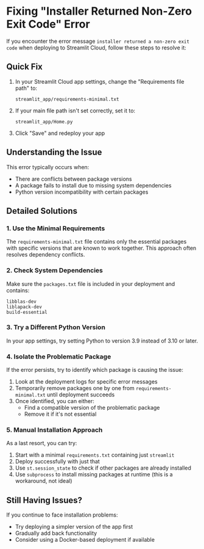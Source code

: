 # Fixing "Installer Returned Non-Zero Exit Code" Error

If you encounter the error message `installer returned a non-zero exit code` when deploying to Streamlit Cloud, follow these steps to resolve it:

## Quick Fix

1. In your Streamlit Cloud app settings, change the "Requirements file path" to:
   ```
   streamlit_app/requirements-minimal.txt
   ```

2. If your main file path isn't set correctly, set it to:
   ```
   streamlit_app/Home.py
   ```

3. Click "Save" and redeploy your app

## Understanding the Issue

This error typically occurs when:
- There are conflicts between package versions
- A package fails to install due to missing system dependencies
- Python version incompatibility with certain packages

## Detailed Solutions

### 1. Use the Minimal Requirements

The `requirements-minimal.txt` file contains only the essential packages with specific versions that are known to work together. This approach often resolves dependency conflicts.

### 2. Check System Dependencies

Make sure the `packages.txt` file is included in your deployment and contains:
```
libblas-dev
liblapack-dev
build-essential
```

### 3. Try a Different Python Version

In your app settings, try setting Python to version 3.9 instead of 3.10 or later.

### 4. Isolate the Problematic Package

If the error persists, try to identify which package is causing the issue:

1. Look at the deployment logs for specific error messages
2. Temporarily remove packages one by one from `requirements-minimal.txt` until deployment succeeds
3. Once identified, you can either:
   - Find a compatible version of the problematic package
   - Remove it if it's not essential

### 5. Manual Installation Approach

As a last resort, you can try:

1. Start with a minimal `requirements.txt` containing just `streamlit`
2. Deploy successfully with just that
3. Use `st.session_state` to check if other packages are already installed
4. Use `subprocess` to install missing packages at runtime (this is a workaround, not ideal)

## Still Having Issues?

If you continue to face installation problems:
- Try deploying a simpler version of the app first
- Gradually add back functionality
- Consider using a Docker-based deployment if available